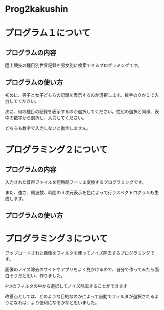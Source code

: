 # Prog2kakushin

# プログラム１について

## プログラムの内容

陸上競技の種目別世界記録を男女別に検索できるプログラミングです。

## プログラムの使い方
初めに、男子と女子どちらの記録を表示するのか選択します。数字の０か１で入力してください。

次に、何の種目の記録を表示するのか選択してください。性別の選択と同様、表中の数字から選択し、入力してください。

どちらも数字で入力しないと動作しません。

# プログラミング２について

## プログラムの内容

入力された音声ファイルを短時間フーリエ変換するプログラミングです。

また、強さ、周波数、時間の３次元表示を色によって行うスペクトログラムも生成します。

## プログラムの使い方


# プログラミング３について

アップロードされた画像をフィルタを使ってノイズ除去するプログラミングです。

画像のノイズ除去のサイトやアプリをよく見かけるので、自分で作ってみたら面白そうだと思い、作りました。

4つのフィルタの中から選択してノイズ除去することができます

改善点としては、どのような目的なのかによって自動でフィルタが選択されるようになれば、より便利になるかなと思いました。
